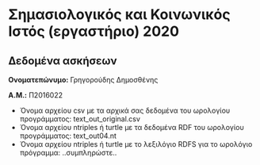 # Σημασιολογικός και Κοινωνικός Ιστός (εργαστήριο) 2020
## Δεδομένα ασκήσεων

**Ονοματεπώνυμο:** Γρηγορούδης Δημοσθένης

**Α.Μ.:** Π2016022

* Όνομα αρχείου csv με τα αρχικά σας δεδομένα του ωρολογίου προγράμματος: text_out_original.csv
* Όνομα αρχείου ntriples ή turtle με τα δεδομένα RDF του ωρολογίου προγράμματος: text_out04.nt
* Όνομα αρχείου ntriples ή turtle με το λεξιλόγιο RDFS για το ωρολόγιο πρόγραμμα: ..συμπληρώστε..


